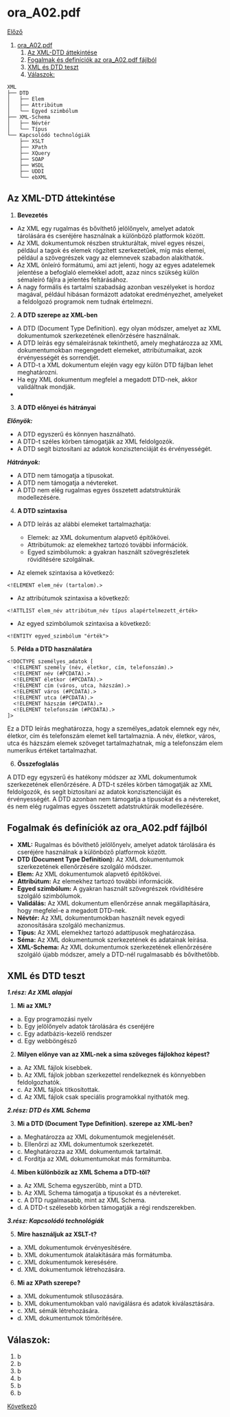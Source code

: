 # ora_A02.pdf

[Előző](1.md)

1. [ora\_A02.pdf](#ora_a02pdf)
   1. [Az XML-DTD áttekintése](#az-xml-dtd-áttekintése)
   2. [Fogalmak és definíciók az ora\_A02.pdf fájlból](#fogalmak-és-definíciók-az-ora_a02pdf-fájlból)
   3. [XML és DTD teszt](#xml-és-dtd-teszt)
   4. [Válaszok:](#válaszok)


```
XML
├── DTD
│   ├── Elem
│   ├── Attribútum
│   └── Egyed szimbólum
├── XML-Schema
│   ├── Névtér
│   └── Típus
└── Kapcsolódó technológiák
    ├── XSLT
    ├── XPath
    ├── XQuery
    ├── SOAP
    ├── WSDL
    ├── UDDI
    └── ebXML
```

## Az XML-DTD áttekintése

1. **Bevezetés**

- Az XML egy rugalmas és bővíthető jelölőnyelv, amelyet adatok tárolására és cseréjére használnak a különböző platformok között.
- Az XML dokumentumok részben strukturáltak, mivel egyes részei, például a tagok és elemek rögzített szerkezetűek, míg más elemei, például a szövegrészek vagy az elemnevek szabadon alakíthatók.
- Az XML önleíró formátumú, ami azt jelenti, hogy az egyes adatelemek jelentése a befoglaló elemekkel adott, azaz nincs szükség külön sémaleíró fájlra a jelentés feltárásához.
- A nagy formális és tartalmi szabadság azonban veszélyeket is hordoz magával, például hibásan formázott adatokat eredményezhet, amelyeket a feldolgozó programok nem tudnak értelmezni.

2. **A DTD szerepe az XML-ben**

- A DTD (Document Type Definition). egy olyan módszer, amelyet az XML dokumentumok szerkezetének ellenőrzésére használnak.
- A DTD leírás egy sémaleírásnak tekinthető, amely meghatározza az XML dokumentumokban megengedett elemeket, attribútumaikat, azok érvényességét és sorrendjét.
- A DTD-t a XML dokumentum elején vagy egy külön DTD fájlban lehet meghatározni.
- Ha egy XML dokumentum megfelel a megadott DTD-nek, akkor validáltnak mondják.
- 
3. **A DTD előnyei és hátrányai**

***Előnyök:***

- A DTD egyszerű és könnyen használható.
- A DTD-t széles körben támogatják az XML feldolgozók.
- A DTD segít biztosítani az adatok konzisztenciáját és érvényességét.

***Hátrányok:***

- A DTD nem támogatja a típusokat.
- A DTD nem támogatja a névtereket.
- A DTD nem elég rugalmas egyes összetett adatstruktúrák modellezésére.

4. **A DTD szintaxisa**

- A DTD leírás az alábbi elemeket tartalmazhatja:

  - Elemek: az XML dokumentum alapvető építőkövei.
  - Attribútumok: az elemekhez tartozó további információk.
  - Egyed szimbólumok: a gyakran használt szövegrészletek rövidítésére szolgálnak.

- Az elemek szintaxisa a következő:

```
<!ELEMENT elem_név (tartalom).>
```

- Az attribútumok szintaxisa a következő:

```
<!ATTLIST elem_név attribútum_név típus alapértelmezett_érték>
```

- Az egyed szimbólumok szintaxisa a következő:

```
<!ENTITY egyed_szimbólum "érték">
```

5. **Példa a DTD használatára**

```
<!DOCTYPE személyes_adatok [
  <!ELEMENT személy (név, életkor, cím, telefonszám).>
  <!ELEMENT név (#PCDATA).>
  <!ELEMENT életkor (#PCDATA).>
  <!ELEMENT cím (város, utca, házszám).>
  <!ELEMENT város (#PCDATA).>
  <!ELEMENT utca (#PCDATA).>
  <!ELEMENT házszám (#PCDATA).>
  <!ELEMENT telefonszám (#PCDATA).>
]>
```

Ez a DTD leírás meghatározza, hogy a személyes_adatok elemnek egy név, életkor, cím és telefonszám elemet kell tartalmaznia. A név, életkor, város, utca és házszám elemek szöveget tartalmazhatnak, míg a telefonszám elem numerikus értéket tartalmazhat.

6. **Összefoglalás**

A DTD egy egyszerű és hatékony módszer az XML dokumentumok szerkezetének ellenőrzésére. A DTD-t széles körben támogatják az XML feldolgozók, és segít biztosítani az adatok konzisztenciáját és érvényességét. A DTD azonban nem támogatja a típusokat és a névtereket, és nem elég rugalmas egyes összetett adatstruktúrák modellezésére.

## Fogalmak és definíciók az ora_A02.pdf fájlból

- **XML:** Rugalmas és bővíthető jelölőnyelv, amelyet adatok tárolására és cseréjére használnak a különböző platformok között.
- **DTD (Document Type Definition):** Az XML dokumentumok szerkezetének ellenőrzésére szolgáló módszer.
- **Elem:** Az XML dokumentumok alapvető építőkövei.
- **Attribútum:** Az elemekhez tartozó további információk.
- **Egyed szimbólum:** A gyakran használt szövegrészek rövidítésére szolgáló szimbólumok.
- **Validálás:** Az XML dokumentum ellenőrzése annak megállapítására, hogy megfelel-e a megadott DTD-nek.
- **Névtér:** Az XML dokumentumokban használt nevek egyedi azonosítására szolgáló mechanizmus.
- **Típus:** Az XML elemekhez tartozó adattípusok meghatározása.
- **Séma:** Az XML dokumentumok szerkezetének és adatainak leírása.
- **XML-Schema:** Az XML dokumentumok szerkezetének ellenőrzésére szolgáló újabb módszer, amely a DTD-nél rugalmasabb és bővíthetőbb.


## XML és DTD teszt

***1.rész: Az XML alapjai***

1. **Mi az XML?**
- a. Egy programozási nyelv
- b. Egy jelölőnyelv adatok tárolására és cseréjére
- c. Egy adatbázis-kezelő rendszer
- d. Egy webböngésző

2. **Milyen előnye van az XML-nek a sima szöveges fájlokhoz képest?**
- a. Az XML fájlok kisebbek.
- b. Az XML fájlok jobban szerkezettel rendelkeznek és könnyebben feldolgozhatók.
- c. Az XML fájlok titkosítottak.
- d. Az XML fájlok csak speciális programokkal nyithatók meg.

***2.rész: DTD és XML Schema***

3. **Mi a DTD (Document Type Definition). szerepe az XML-ben?**
- a. Meghatározza az XML dokumentumok megjelenését.
- b. Ellenőrzi az XML dokumentumok szerkezetét.
- c. Meghatározza az XML dokumentumok tartalmát.
- d. Fordítja az XML dokumentumokat más formátumba.

4. **Miben különbözik az XML Schema a DTD-től?**
- a. Az XML Schema egyszerűbb, mint a DTD.
- b. Az XML Schema támogatja a típusokat és a névtereket.
- c. A DTD rugalmasabb, mint az XML Schema.
- d. A DTD-t szélesebb körben támogatják a régi rendszerekben.

***3.rész: Kapcsolódó technológiák***

5. **Mire használjuk az XSLT-t?**
- a. XML dokumentumok érvényesítésére.
- b. XML dokumentumok átalakítására más formátumba.
- c. XML dokumentumok keresésére.
- d. XML dokumentumok létrehozására.

6. **Mi az XPath szerepe?**
- a. XML dokumentumok stílusozására.
- b. XML dokumentumokban való navigálásra és adatok kiválasztására.
- c. XML sémák létrehozására.
- d. XML dokumentumok tömörítésére.

## Válaszok:

1. b
2. b
3. b
4. b
5. b
6. b

[Következő](3.md)